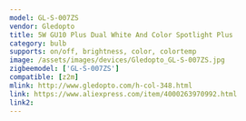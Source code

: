 ```yaml
---
model: GL-S-007ZS
vendor: Gledopto
title: 5W GU10 Plus Dual White And Color Spotlight Plus
category: bulb
supports: on/off, brightness, color, colortemp
image: /assets/images/devices/Gledopto_GL-S-007ZS.jpg
zigbeemodel: ['GL-S-007ZS']
compatible: [z2m]
mlink: http://www.gledopto.com/h-col-348.html
link: https://www.aliexpress.com/item/4000263970992.html
link2: 
---
```

